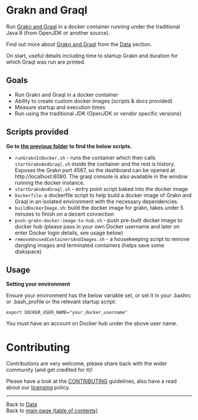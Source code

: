 # Grakn and Graql

Run [Grakn and Graql](http://grakn.ai) in a docker container running under the traditional Java 8 (from OpenJDK or another source).

Find out more about [Grakn and Graql](http://grakn.ai) from the [Data](../../../../../data/README.md#databases) section.

On start, useful details including time to startup Grakn and duration for which Graql was run are printed.

## Goals

- Run Grakn and Graql in a docker container
- Ability to create custom docker images (scripts & docs provided)
- Measure startup and execution times
- Run using the traditional JDK (OpenJDK or vendor specific versions)

## Scripts provided

**Go to [the previous folder](../grakn) to find the below scripts.**

- `runGraknInDocker.sh` - runs the container which then calls `startGraknAndGraql.sh` inside the container and the rest is history.  Exposes the Grakn port 4567, so the dashboard can be opened at http://localhost:8080. The graql console is also available in the window running the docker instance.
- `startGraknAndGraql.sh` - entry point script baked into the docker image
- `Dockerfile`: a dockerfile script to help build a docker image of Grakn and Graql in an isolated environment with the necessary dependencies.
- `buildDockerImage.sh`: build the docker image for grakn, takes under 5 minutes to finish on a decent connection
- `push-grakn-docker-image-to-hub.sh` - push pre-built docker image to docker hub (please pass in your own Docker username and later on enter Docker login details, see usage below)
- `removeUnusedContainersAndImages.sh` - a housekeeping script to remove dangling images and terminated containers (helps save some diskspace)

## Usage

**Setting your environment**

Ensure your environment has the below variable set, or set it in your .bashrc or .bash_profile or the relevant startup script:

```
export DOCKER_USER_NAME="your_docker_username"
```

You must have an account on Docker hub under the above user name.

# Contributing

Contributions are very welcome, please share back with the wider community (and get credited for it)!

Please have a look at the [CONTRIBUTING](CONTRIBUTING.md) guidelines, also have a read about our [licensing](LICENSE.md) policy.

---

Back to [Data](../../../../../data/README.md)</br>
Back to [main page (table of contents)](../../../../README.md)